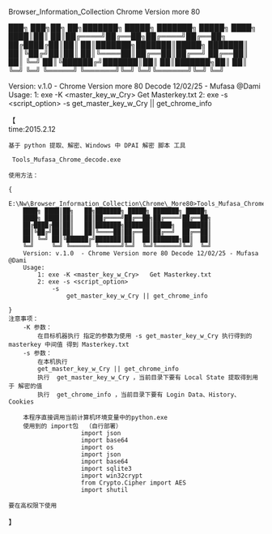 Browser_Information_Collection
    Chrome Version more 80


███╗   ███╗██╗   ██╗███████╗ █████╗ ███████╗ █████╗
████╗ ████║██║   ██║██╔════╝██╔══██╗██╔════╝██╔══██╗
██╔████╔██║██║   ██║███████╗███████║█████╗  ███████║
██║╚██╔╝██║██║   ██║╚════██║██╔══██║██╔══╝  ██╔══██║
██║ ╚═╝ ██║╚██████╔╝███████║██║  ██║███████╗██║  ██║
╚═╝     ╚═╝ ╚═════╝ ╚══════╝╚═╝  ╚═╝╚══════╝╚═╝  ╚═╝

Version: v.1.0  - Chrome Version more 80 Decode 12/02/25 - Mufasa @Dami
Usage:
     1: exe -K <master_key_w_Cry>   Get Masterkey.txt
     2: exe -s <script_option>
           -s
             get_master_key_w_Cry || get_chrome_info

【	
	time:2015.2.12
	
	基于 python 提取、解密、Windows 中 DPAI 解密 脚本 工具
	
	 Tools_Mufasa_Chrome_decode.exe
	
	使用方法：
		
	{
        E:\Nw\Browser_Information_Collection\Chrome\_More80>Tools_Mufasa_Chrome_decode.exe
        ████╗ ████║██╗   ██╗███████╗ █████╗ ███████╗ █████╗
        ████╗ ████║██║   ██║██╔════╝██╔══██╗██╔════╝██╔══██╗
        ██╔████╔██║██║   ██║███████╗███████║█████╗  ███████║
        ██║╚██╔╝██║██║   ██║╚════██║██╔══██║██╔══╝  ██╔══██║
        ██║ ╚═╝ ██║╚██████╔╝███████║██║  ██║███████╗██║  ██║
        ╚═╝     ╚═╝ ╚═════╝ ╚══════╝╚═╝  ╚═╝╚══════╝╚═╝  ╚═╝
        Version: v.1.0  - Chrome Version more 80 Decode 12/02/25 - Mufasa @Dami
        Usage:
            1: exe -K <master_key_w_Cry>   Get Masterkey.txt
            2: exe -s <script_option>
                -s
                    get_master_key_w_Cry || get_chrome_info

	}
    注意事项：
        -K 参数：
            在目标机器执行 指定的参数为使用 -s get_master_key_w_Cry 执行得到的 masterkey 中间值 得到 Masterkey.txt
        -s 参数：
            在本机执行
            get_master_key_w_Cry || get_chrome_info
            执行  get_master_key_w_Cry ，当前目录下要有 Local State 提取得到用于 解密的值
            执行  get_chrome_info ，当前目录下要有 Login Data、History、Cookies

        本程序直接调用当前计算机环境变量中的python.exe
        使用到的 import包  （自行部署）
                        import json
                        import base64
                        import os
                        import json
                        import base64
                        import sqlite3
                        import win32crypt
                        from Crypto.Cipher import AES
                        import shutil

    要在高权限下使用
】






















